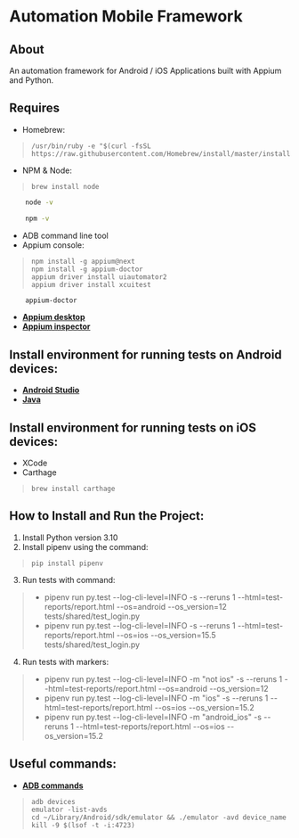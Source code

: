 # Automation Mobile Framework

## About
An automation framework for Android / iOS Applications built with Appium and Python.

## Requires
* Homebrew:
>     /usr/bin/ruby -e "$(curl -fsSL https://raw.githubusercontent.com/Homebrew/install/master/install)" 
* NPM & Node:
>     brew install node
```bash
    node -v
```
```bash
    npm -v
```
* ADB command line tool
* Appium console:
>     npm install -g appium@next
>     npm install -g appium-doctor
>     appium driver install uiautomator2
>     appium driver install xcuitest
```bash
    appium-doctor
```
* [**Appium desktop**](https://github.com/appium/appium-desktop/releases)
* [**Appium inspector**](https://github.com/appium/appium-inspector/releases)


## Install environment for running tests on Android devices:
* [**Android Studio**](https://developer.android.com/studio)
* [**Java**](https://www.oracle.com/java/technologies/downloads/#jdk18-mac)

## Install environment for running tests on iOS devices:
* XCode
* Carthage
>     brew install carthage

## How to Install and Run the Project:
1. Install Python version 3.10
2. Install pipenv using the command:
>     pip install pipenv
3. Run tests with command:
>    - pipenv run py.test --log-cli-level=INFO -s --reruns 1 --html=test-reports/report.html --os=android --os_version=12 tests/shared/test_login.py
>    - pipenv run py.test --log-cli-level=INFO -s --reruns 1 --html=test-reports/report.html --os=ios --os_version=15.5 tests/shared/test_login.py
4. Run tests with markers:
>- pipenv run py.test --log-cli-level=INFO -m "not ios" -s --reruns 1 --html=test-reports/report.html --os=android --os_version=12
>- pipenv run py.test --log-cli-level=INFO -m "ios" -s --reruns 1 --html=test-reports/report.html --os=ios --os_version=15.2
>- pipenv run py.test --log-cli-level=INFO -m "android_ios" -s --reruns 1 --html=test-reports/report.html --os=ios --os_version=15.2

## Useful commands:
* [**ADB commands**](https://developer.android.com/studio/command-line/adb)
>     adb devices
>     emulator -list-avds
>     cd ~/Library/Android/sdk/emulator && ./emulator -avd device_name
>     kill -9 $(lsof -t -i:4723)